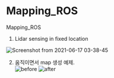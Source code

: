 # Mapping_ROS
Mapping_ROS     
     
     
 1. Lidar sensing in fixed location
  
  ![Screenshot from 2021-06-17 03-38-45](https://user-images.githubusercontent.com/67997760/122331701-c5d86e80-cf24-11eb-90a4-97e715d34419.png)
      
   
   
 2. 움직이면서 map 생성 예제.               
     ![before](https://user-images.githubusercontent.com/67997760/122509382-a7669600-d03e-11eb-9836-35b4c7a0c3d9.png)
     ![after](https://user-images.githubusercontent.com/67997760/122509387-a9305980-d03e-11eb-89b1-44d8e2512ae9.png)
